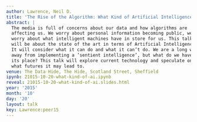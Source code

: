 ```yaml
---
author: Lawrence, Neil D.
title: 'The Rise of the Algorithm: What Kind of Artificial Intelligence have we Created?'
abstract: |
  The media is full of concerns about our data and how algorithms are
  affecting us. We worry about personal information becoming public, we
  worry about what intelligent machines have in store for us. This talk
  will be about the state of the art in terms of Artificial Intelligence.
  It will consider what it can do and what it can’t do. We are a long way
  away from implementing a ’sentient intelligence’, but what do we have in
  its place? This talk will explore current technology and speculate on
  what futures it may lead to.
venue: The Data Hide, The Hide, Scotland Street, Sheffield
ipynb: 21015-10-20-what-kind-of-ai.ipynb
reveal: 21015-10-20-what-kind-of-ai.slides.html
year: '2015'
month: '10'
day: '20'
layout: talk
key: Lawrence:peer15
---
```

